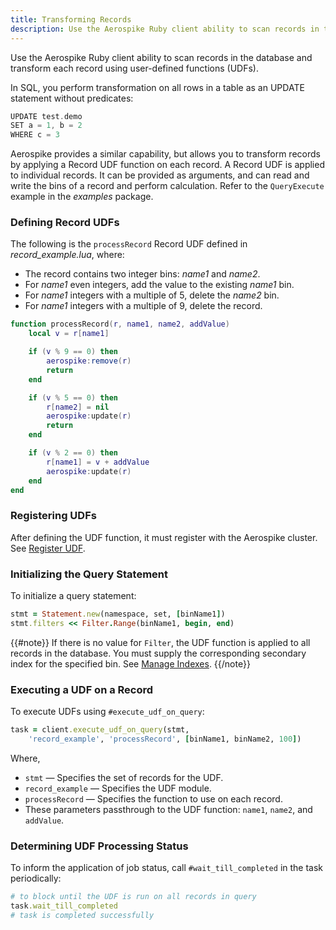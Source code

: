 ```yaml
---
title: Transforming Records
description: Use the Aerospike Ruby client ability to scan records in the database and transform each record using user-defined functions (UDFs). 
---
```


Use the Aerospike Ruby client ability to scan records in the database and transform each record using user-defined functions (UDFs).

In SQL, you perform transformation on all rows in a table as an UPDATE statement without predicates:

```cpp
UPDATE test.demo
SET a = 1, b = 2
WHERE c = 3
```

Aerospike provides a similar capability, but allows you to transform records by applying a Record UDF function on each record. A Record UDF is applied to individual records. It can be provided as arguments, and can read and write the bins of a record and perform calculation. Refer to the  `QueryExecute` example in the _examples_ package.

### Defining Record UDFs

The following is the `processRecord` Record UDF defined in *record_example.lua*, where:
- The record contains two integer bins: *name1* and *name2*.
 - For *name1* even integers, add the value to the existing *name1* bin.
 - For *name1* integers with a multiple of 5, delete the *name2* bin.
 - For *name1* integers with a multiple of 9, delete the record. 

```lua
function processRecord(r, name1, name2, addValue)
    local v = r[name1]

    if (v % 9 == 0) then
        aerospike:remove(r)
        return
    end

    if (v % 5 == 0) then
        r[name2] = nil
        aerospike:update(r)
        return
    end

    if (v % 2 == 0) then
        r[name1] = v + addValue
        aerospike:update(r)
    end
end
```

### Registering UDFs

After defining the UDF function, it must register with the Aerospike cluster. See [Register UDF](/docs/client/ruby/usage/udf/register.html).

### Initializing the Query Statement

To initialize a query statement: 

```ruby
stmt = Statement.new(namespace, set, [binName1])
stmt.filters << Filter.Range(binName1, begin, end)
```

{{#note}} If there is no value for `Filter`, the UDF function is applied to all records in the database. You must supply the corresponding secondary index for the specified bin. See [Manage Indexes](/docs/client/ruby/usage/query/sindex.html). {{/note}}

### Executing a UDF on a Record

To execute UDFs using `#execute_udf_on_query`:

```ruby
task = client.execute_udf_on_query(stmt, 
    'record_example', 'processRecord', [binName1, binName2, 100])
```

Where, 
- `stmt` &mdash; Specifies the set of records for the UDF.
- `record_example` &mdash; Specifies the UDF module.
- `processRecord` &mdash; Specifies the function to use on each record.
- These parameters passthrough to the UDF function: `name1`, `name2`, and `addValue`.

### Determining UDF Processing Status

To inform the application of job status, call `#wait_till_completed` in the task periodically:

```ruby
# to block until the UDF is run on all records in query
task.wait_till_completed
# task is completed successfully
```

